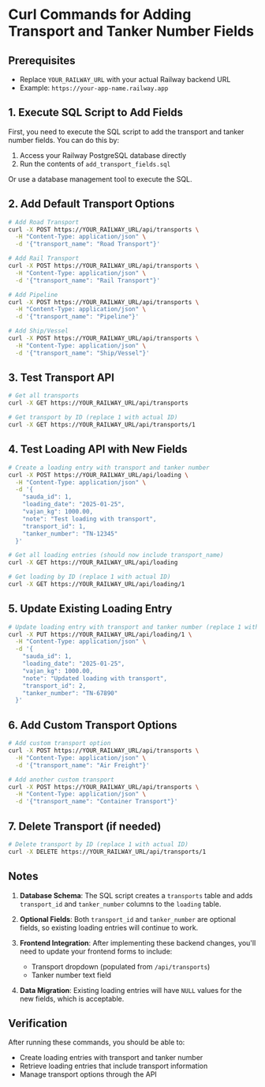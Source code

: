 # Curl Commands for Adding Transport and Tanker Number Fields

## Prerequisites
- Replace `YOUR_RAILWAY_URL` with your actual Railway backend URL
- Example: `https://your-app-name.railway.app`

## 1. Execute SQL Script to Add Fields

First, you need to execute the SQL script to add the transport and tanker number fields. You can do this by:

1. Access your Railway PostgreSQL database directly
2. Run the contents of `add_transport_fields.sql`

Or use a database management tool to execute the SQL.

## 2. Add Default Transport Options

```bash
# Add Road Transport
curl -X POST https://YOUR_RAILWAY_URL/api/transports \
  -H "Content-Type: application/json" \
  -d '{"transport_name": "Road Transport"}'

# Add Rail Transport
curl -X POST https://YOUR_RAILWAY_URL/api/transports \
  -H "Content-Type: application/json" \
  -d '{"transport_name": "Rail Transport"}'

# Add Pipeline
curl -X POST https://YOUR_RAILWAY_URL/api/transports \
  -H "Content-Type: application/json" \
  -d '{"transport_name": "Pipeline"}'

# Add Ship/Vessel
curl -X POST https://YOUR_RAILWAY_URL/api/transports \
  -H "Content-Type: application/json" \
  -d '{"transport_name": "Ship/Vessel"}'
```

## 3. Test Transport API

```bash
# Get all transports
curl -X GET https://YOUR_RAILWAY_URL/api/transports

# Get transport by ID (replace 1 with actual ID)
curl -X GET https://YOUR_RAILWAY_URL/api/transports/1
```

## 4. Test Loading API with New Fields

```bash
# Create a loading entry with transport and tanker number
curl -X POST https://YOUR_RAILWAY_URL/api/loading \
  -H "Content-Type: application/json" \
  -d '{
    "sauda_id": 1,
    "loading_date": "2025-01-25",
    "vajan_kg": 1000.00,
    "note": "Test loading with transport",
    "transport_id": 1,
    "tanker_number": "TN-12345"
  }'

# Get all loading entries (should now include transport_name)
curl -X GET https://YOUR_RAILWAY_URL/api/loading

# Get loading by ID (replace 1 with actual ID)
curl -X GET https://YOUR_RAILWAY_URL/api/loading/1
```

## 5. Update Existing Loading Entry

```bash
# Update loading entry with transport and tanker number (replace 1 with actual ID)
curl -X PUT https://YOUR_RAILWAY_URL/api/loading/1 \
  -H "Content-Type: application/json" \
  -d '{
    "sauda_id": 1,
    "loading_date": "2025-01-25",
    "vajan_kg": 1000.00,
    "note": "Updated loading with transport",
    "transport_id": 2,
    "tanker_number": "TN-67890"
  }'
```

## 6. Add Custom Transport Options

```bash
# Add custom transport option
curl -X POST https://YOUR_RAILWAY_URL/api/transports \
  -H "Content-Type: application/json" \
  -d '{"transport_name": "Air Freight"}'

# Add another custom transport
curl -X POST https://YOUR_RAILWAY_URL/api/transports \
  -H "Content-Type: application/json" \
  -d '{"transport_name": "Container Transport"}'
```

## 7. Delete Transport (if needed)

```bash
# Delete transport by ID (replace 1 with actual ID)
curl -X DELETE https://YOUR_RAILWAY_URL/api/transports/1
```

## Notes

1. **Database Schema**: The SQL script creates a `transports` table and adds `transport_id` and `tanker_number` columns to the `loading` table.

2. **Optional Fields**: Both `transport_id` and `tanker_number` are optional fields, so existing loading entries will continue to work.

3. **Frontend Integration**: After implementing these backend changes, you'll need to update your frontend forms to include:
   - Transport dropdown (populated from `/api/transports`)
   - Tanker number text field

4. **Data Migration**: Existing loading entries will have `NULL` values for the new fields, which is acceptable.

## Verification

After running these commands, you should be able to:
- Create loading entries with transport and tanker number
- Retrieve loading entries that include transport information
- Manage transport options through the API 